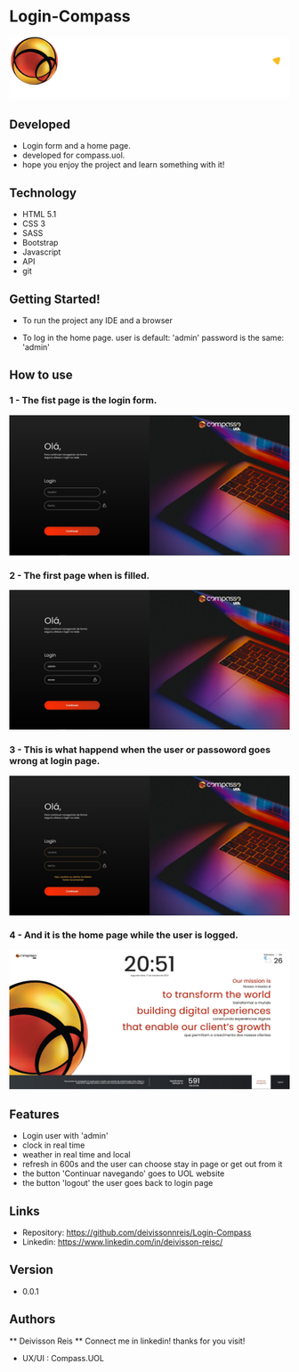 # Login-Compass
![Project logo](https://github.com/deivissonnreis/Login-Compass/blob/main/src/imgs/Logo-Compasso.svg)

## Developed
- Login form and a home page.
- developed for compass.uol.
- hope you enjoy the project and learn something with it!

## Technology
* HTML 5.1
* CSS 3
* SASS
* Bootstrap 
* Javascript
* API 
* git 

## Getting Started! 

* To run the project
  any IDE and a browser
  
* To log in the home page.
  user is default: 'admin'
  password is the same: 'admin'
  
## How to use

### 1 - The fist page is the login form.
![login page](https://github.com/deivissonnreis/Login-Compass/blob/main/src/readme/login.JPG)

### 2 - The first page when is filled.

![login page filled](https://github.com/deivissonnreis/Login-Compass/blob/main/src/readme/login_form.JPG)

### 3 - This is what happend when the user or passoword goes wrong at login page.

![erro login](https://github.com/deivissonnreis/Login-Compass/blob/main/src/readme/login_error.JPG)

### 4 - And it is the home page while the user is logged.
![logged page](https://github.com/deivissonnreis/Login-Compass/blob/main/src/readme/home_page.JPG)

## Features
- Login user with 'admin'
- clock in real time
- weather in real time and local
- refresh in 600s and the user can choose stay in page or get out from it 
- the button 'Continuar navegando' goes to UOL website
- the button 'logout' the user goes back to login page

## Links
  - Repository: https://github.com/deivissonnreis/Login-Compass
  - Linkedin: https://www.linkedin.com/in/deivisson-reisc/


## Version

  - 0.0.1

## Authors

** Deivisson Reis **
  Connect me in linkedin!
  thanks for you visit!

- UX/UI : Compass.UOL

